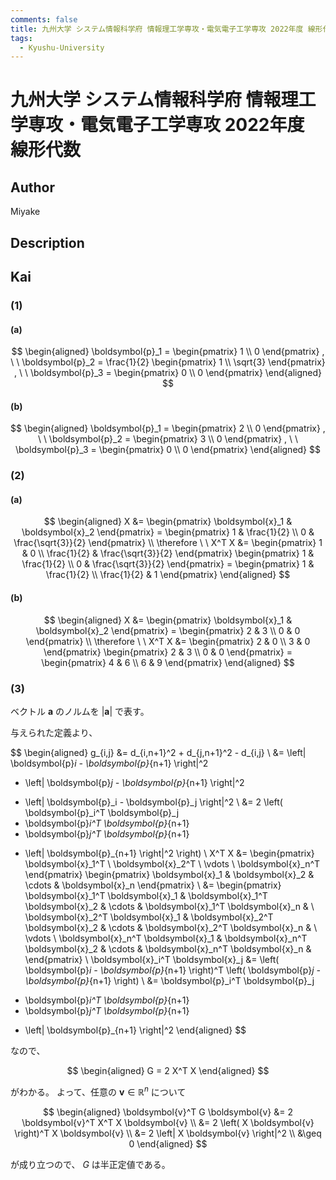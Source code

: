 ```yaml
---
comments: false
title: 九州大学 システム情報科学府 情報理工学専攻・電気電子工学専攻 2022年度 線形代数
tags:
  - Kyushu-University
---
```

# 九州大学 システム情報科学府 情報理工学専攻・電気電子工学専攻 2022年度 線形代数

## **Author**
Miyake

## **Description**

## **Kai**
### (1)
#### (a)

$$
  \begin{aligned}
  \boldsymbol{p}_1 = \begin{pmatrix} 1 \\ 0 \end{pmatrix}
  , \ \ 
  \boldsymbol{p}_2 = \frac{1}{2} \begin{pmatrix} 1 \\ \sqrt{3} \end{pmatrix}
  , \ \ 
  \boldsymbol{p}_3 = \begin{pmatrix} 0 \\ 0 \end{pmatrix}
  \end{aligned}
$$

#### (b)

$$
  \begin{aligned}
  \boldsymbol{p}_1 = \begin{pmatrix} 2 \\ 0 \end{pmatrix}
  , \ \ 
  \boldsymbol{p}_2 = \begin{pmatrix} 3 \\ 0 \end{pmatrix}
  , \ \ 
  \boldsymbol{p}_3 = \begin{pmatrix} 0 \\ 0 \end{pmatrix}
  \end{aligned}
$$

### (2)
#### (a)

$$
  \begin{aligned}
  X
  &= \begin{pmatrix} \boldsymbol{x}_1 & \boldsymbol{x}_2 \end{pmatrix}
  = \begin{pmatrix} 1 & \frac{1}{2} \\ 0 & \frac{\sqrt{3}}{2} \end{pmatrix}
  \\
  \therefore \ \ 
  X^T X
  &= \begin{pmatrix} 1 & 0 \\ \frac{1}{2} & \frac{\sqrt{3}}{2} \end{pmatrix}
  \begin{pmatrix} 1 & \frac{1}{2} \\ 0 & \frac{\sqrt{3}}{2} \end{pmatrix}
  = \begin{pmatrix} 1 & \frac{1}{2} \\ \frac{1}{2} & 1 \end{pmatrix}
  \end{aligned}
$$

#### (b)

$$
  \begin{aligned}
  X
  &= \begin{pmatrix} \boldsymbol{x}_1 & \boldsymbol{x}_2 \end{pmatrix}
  = \begin{pmatrix} 2 & 3 \\ 0 & 0 \end{pmatrix}
  \\
  \therefore \ \ 
  X^T X
  &= \begin{pmatrix} 2 & 0 \\ 3 & 0 \end{pmatrix}
  \begin{pmatrix} 2 & 3 \\ 0 & 0 \end{pmatrix}
  = \begin{pmatrix} 4 & 6 \\ 6 & 9 \end{pmatrix}
  \end{aligned}
$$

### (3)
ベクトル $\boldsymbol{a}$ のノルムを $|\boldsymbol{a}|$ で表す。

与えられた定義より、

$$
\begin{aligned}
g_{i,j}
&= d_{i,n+1}^2 + d_{j,n+1}^2 - d_{i,j}
\\
&= \left| \boldsymbol{p}_i - \boldsymbol{p}_{n+1} \right|^2
+ \left| \boldsymbol{p}_j - \boldsymbol{p}_{n+1} \right|^2
- \left| \boldsymbol{p}_i - \boldsymbol{p}_j \right|^2
\\
&= 2
\left( \boldsymbol{p}_i^T \boldsymbol{p}_j
- \boldsymbol{p}_i^T \boldsymbol{p}_{n+1}
- \boldsymbol{p}_j^T \boldsymbol{p}_{n+1}
+ \left| \boldsymbol{p}_{n+1} \right|^2
\right)
\\
X^T X
&= \begin{pmatrix}
\boldsymbol{x}_1^T \\ \boldsymbol{x}_2^T \\ \vdots \\ \boldsymbol{x}_n^T
\end{pmatrix}
\begin{pmatrix}
\boldsymbol{x}_1 & \boldsymbol{x}_2 & \cdots & \boldsymbol{x}_n
\end{pmatrix}
\\
&= \begin{pmatrix}
\boldsymbol{x}_1^T \boldsymbol{x}_1 & 
\boldsymbol{x}_1^T \boldsymbol{x}_2 & 
\cdots &
\boldsymbol{x}_1^T \boldsymbol{x}_n & 
\\
\boldsymbol{x}_2^T \boldsymbol{x}_1 & 
\boldsymbol{x}_2^T \boldsymbol{x}_2 & 
\cdots &
\boldsymbol{x}_2^T \boldsymbol{x}_n & 
\\
\vdots
\\
\boldsymbol{x}_n^T \boldsymbol{x}_1 & 
\boldsymbol{x}_n^T \boldsymbol{x}_2 & 
\cdots &
\boldsymbol{x}_n^T \boldsymbol{x}_n & 
\end{pmatrix}
\\
\boldsymbol{x}_i^T \boldsymbol{x}_j
&= \left( \boldsymbol{p}_i - \boldsymbol{p}_{n+1} \right)^T
\left( \boldsymbol{p}_j - \boldsymbol{p}_{n+1} \right)
\\
&= \boldsymbol{p}_i^T \boldsymbol{p}_j
- \boldsymbol{p}_i^T \boldsymbol{p}_{n+1}
- \boldsymbol{p}_j^T \boldsymbol{p}_{n+1}
+ \left| \boldsymbol{p}_{n+1} \right|^2
\end{aligned}
$$

なので、

$$
\begin{aligned}
G = 2 X^T X
\end{aligned}
$$

がわかる。
よって、任意の $\boldsymbol{v} \in \mathbb{R}^n$ について

$$
\begin{aligned}
\boldsymbol{v}^T G \boldsymbol{v}
&= 2 \boldsymbol{v}^T X^T X \boldsymbol{v}
\\
&= 2 \left( X \boldsymbol{v} \right)^T X \boldsymbol{v}
\\
&= 2 \left| X \boldsymbol{v} \right|^2
\\
&\geq 0
\end{aligned}
$$

が成り立つので、 $G$ は半正定値である。